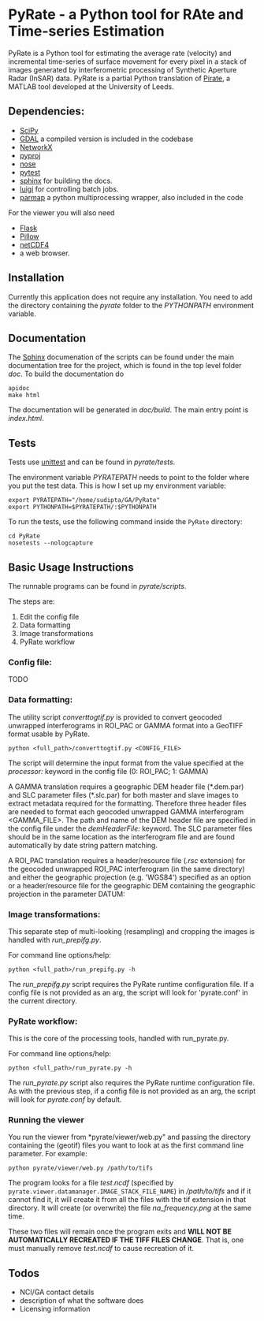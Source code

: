 # PyRate - a Python tool for RAte and Time-series Estimation

PyRate is a Python tool for estimating the average rate (velocity) and incremental time-series of surface movement for every pixel in a stack of images generated by interferometric processing of Synthetic Aperture Radar (InSAR) data. PyRate is a partial Python translation of [Pirate](http://homepages.see.leeds.ac.uk/~earhw/software/pirate/), a MATLAB tool developed at the University of Leeds.


## Dependencies:

- [SciPy](www.scipy.org)
- [GDAL](www.gdal.org) a compiled version is included in the codebase
- [NetworkX](https://pypi.python.org/pypi/networkx)
- [pyproj](https://pypi.python.org/pypi/pyproj)
- [nose](https://pypi.python.org/pypi/nose/)
- [pytest](https://pypi.python.org/pypi/pytest)
- [sphinx](http://sphinx-doc.org/) for building the docs.
- [luigi](https://pypi.python.org/pypi/luigi) for controlling batch jobs.
- [parmap](https://pypi.python.org/pypi/parmap/1.2.0) a python multiprocessing wrapper, also included in the code

For the viewer you will also need

- [Flask](http://flask.pocoo.org/)
- [Pillow](https://pypi.python.org/pypi/Pillow)
- [netCDF4](https://pypi.python.org/pypi/netCDF4)
- a web browser.


## Installation

Currently this application does not require any installation. You need to add the directory containing the *pyrate* folder to the *PYTHONPATH* environment variable.


## Documentation

The [Sphinx](http://sphinx-doc.org/) documenation of the scripts can be found under the main documentation tree for the project, which is found in the top level folder *doc*. To build the documentation do

	apidoc
	make html

The documentation will be generated in *doc/build*. The main entry point is *index.html*.


## Tests

Tests use [unittest](http://pythontesting.net/framework/unittest/unittest-introduction/) and can be found in *pyrate/tests*.

The environment variable *PYRATEPATH* needs to point to the folder where you put the test data. This is how I set up my environment variable:

	export PYRATEPATH="/home/sudipta/GA/PyRate"
	export PYTHONPATH=$PYRATEPATH/:$PYTHONPATH

To run the tests, use the following command inside the `PyRate` directory:
		
	cd PyRate
	nosetests --nologcapture

## Basic Usage Instructions

The runnable programs can be found in *pyrate/scripts*.

The steps are:

1. Edit the config file
1. Data formatting
1. Image transformations
1. PyRate workflow

### Config file:

TODO

### Data formatting:

The utility script *converttogtif.py* is provided to convert geocoded unwrapped interferograms in ROI_PAC or GAMMA format into a GeoTIFF format usable by PyRate.

	python <full_path>/converttogtif.py <CONFIG_FILE>

The script will determine the input format from the value specified at the *processor:* keyword in the config file (0: ROI\_PAC; 1: GAMMA)

A GAMMA translation requires a geographic DEM header file (\*.dem.par) and SLC parameter files (\*.slc.par) for both master and slave images to extract metadata required for the formatting. Therefore three header files are needed to format each geocoded unwrapped GAMMA interferogram <GAMMA_FILE>. The path and name of the DEM header file are specified in the config file under the *demHeaderFile:* keyword. The SLC parameter files should be in the same location as the interferogram file and are found automatically by date string pattern matching.

A ROI\_PAC translation requires a header/resource file (*.rsc* extension) for the geocoded unwrapped ROI_PAC interferogram (in the same directory) and either the geographic projection (e.g. 'WGS84') specified as an option or a header/resource file for the geographic DEM containing the geographic projection in the parameter DATUM:


### Image transformations:

This separate step of multi-looking (resampling) and cropping the images is handled with *run_prepifg.py*.

For command line options/help:

	python <full_path>/run_prepifg.py -h

The *run_prepifg.py* script requires the PyRate runtime configuration file. If a config file is not provided as an arg, the script will look for 'pyrate.conf' in the current directory.  


### PyRate workflow:

This is the core of the processing tools, handled with run_pyrate.py.

For command line options/help:


	python <full_path>/run_pyrate.py -h


The *run_pyrate.py* script also requires the PyRate runtime configuration file. As with the previous step, if a config file is not provided as an arg, the script will look for *pyrate.conf* by default.


### Running the viewer

You run the viewer from *pyrate/viewer/web.py" and passing the directory containing the (geotif) files you want to look at as the first command line parameter. For example:

	python pyrate/viewer/web.py /path/to/tifs

The program looks for a file *test.ncdf* (specified by `pyrate.viewer.datamanager.IMAGE_STACK_FILE_NAME`) in */path/to/tifs* and if it cannot find it, it will create it from all the files with the tif extension in that directory. It will create (or overwrite) the file *na_frequency.png* at the same time.

These two files will remain once the program exits and **WILL NOT BE AUTOMATICALLY RECREATED IF THE TIFF FILES CHANGE**. That is, one must manually remove *test.ncdf* to cause recreation of it.

## Todos

- NCI/GA contact details
- description of what the software does
- Licensing information
